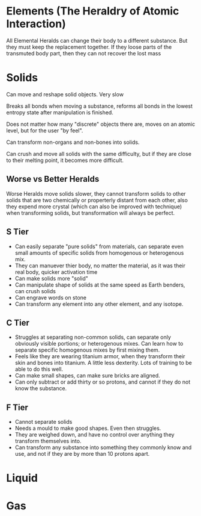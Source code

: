 # Elements (The Heraldry of Atomic Interaction)

All Elemental Heralds can change their body to a different substance. But they must keep the replacement together. If they loose parts of the transmuted body part, then they can not recover the lost mass

# Solids
Can move and reshape solid objects. Very slow

Breaks all bonds when moving a substance, reforms all bonds in the lowest entropy state after manipulation is finished. 

Does not matter how many "discrete" objects there are, moves on an atomic level, but for the user "by feel".

Can transform non-organs and non-bones into solids.

Can crush and move all solids with the same difficulty, but if they are close to their melting point, it becomes more difficult.

## Worse vs Better Heralds
Worse Heralds move solids slower, they cannot transform solids to other solids that are two chemically or properterly distant from each other, also they expend more crystal (which can also be improved with technique) when transforming solids, but transformation will always be perfect.

## S Tier
- Can easily separate "pure solids" from materials, can separate even small amounts of specific solids from homogenous or heterogenous mix.
- They can manuever thier body, no matter the material, as it was their real body, quicker activation time
- Can make solids more "solid"
- Can manipulate shape of solids at the same speed as Earth benders, can crush solids
- Can engrave words on stone
- Can transform any element into any other element, and any isotope.

## C Tier
- Struggles at separating non-common solids, can separate only obviously visible portions; or heterogenous mixes. Can learn how to separate specific homogenous mixes by first mixing them.
- Feels like they are wearing titanium armor, when they transform their skin and bones into titanium. A little less dexterity. Lots of training to be able to do this well.
- Can make small shapes, can make sure bricks are aligned.
- Can only subtract or add thirty or so protons, and cannot if they do not know the substance.

## F Tier
- Cannot separate solids
- Needs a mould to make good shapes. Even then struggles.
- They are weighed down, and have no control over anything they transform themselves into.
- Can transform any substance into something they commonly know and use, and not if they are by more than 10 protons apart.

# Liquid


# Gas
